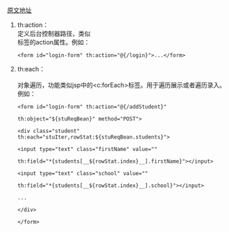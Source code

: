 [原文地址](https://www.jianshu.com/p/f79a98173677)

1. th:action：<br>
    定义后台控制器路径，类似<form>标签的action属性。例如：
    ```aidl
    <form id="login-form" th:action="@{/login}">...</form>
    ```
2.  th:each：<br>  
    对象遍历，功能类似jsp中的<c:forEach>标签。用于遍历展示或者遍历录入。例如：
    ```aidl
    <form id="login-form" th:action="@{/addStudent}" 
    
    th:object="${stuReqBean}" method="POST">
    
    <div class="student" th:each="stuIter,rowStat:${stuReqBean.students}">
    
    <input type="text" class="firstName" value="" 
    
    th:field="*{students[__${rowStat.index}__].firstName}"></input>
    
    <input type="text" class="school" value="" 
    
    th:field="*{students[__${rowStat.index}__].school}"></input>
    
    ...
    
    </div>
    
    </form>
    
    ```
    
    